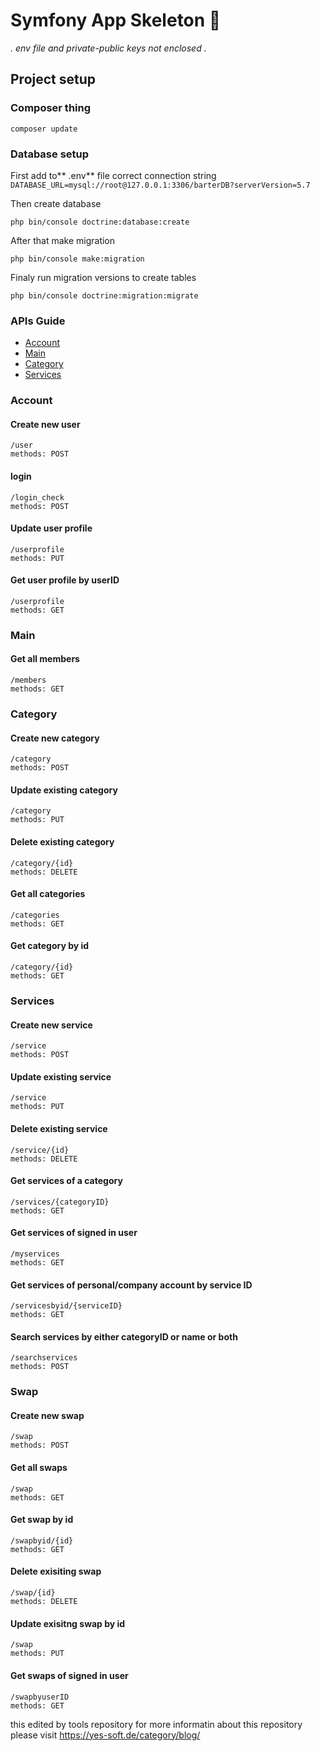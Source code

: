 # Symfony App Skeleton 🚧
*. env file and private-public keys not enclosed .*
## Project setup

### Composer thing
```
composer update
```
### Database setup
First add to** .env** file correct connection string
`DATABASE_URL=mysql://root@127.0.0.1:3306/barterDB?serverVersion=5.7`

Then create database
```
php bin/console doctrine:database:create
```

After that make migration
```
php bin/console make:migration
```

Finaly run migration versions to create tables
```
php bin/console doctrine:migration:migrate
```

### APIs Guide
* [Account](#account)
* [Main](#main)
* [Category](#category)
* [Services](#services)

### Account
#### Create new user
```
/user
methods: POST
```
#### login
```
/login_check
methods: POST
```
#### Update user profile
```
/userprofile
methods: PUT
```
#### Get user profile by userID
```
/userprofile
methods: GET
```

### Main
#### Get all members
```
/members
methods: GET
```

### Category
#### Create new category
```
/category
methods: POST
```
#### Update existing category
```
/category
methods: PUT
```
#### Delete existing category
```
/category/{id}
methods: DELETE
```
#### Get all categories
```
/categories
methods: GET
```
#### Get category by id
```
/category/{id}
methods: GET
```

### Services
#### Create new service
```
/service
methods: POST
```
#### Update existing service
```
/service
methods: PUT
```
#### Delete existing service
```
/service/{id}
methods: DELETE
```
#### Get services of a category
```
/services/{categoryID}
methods: GET
```
#### Get services of signed in user
```
/myservices
methods: GET
```
#### Get services of personal/company account by service ID
```
/servicesbyid/{serviceID}
methods: GET
```
#### Search services by either categoryID or name or both
```
/searchservices
methods: POST
```

### Swap
#### Create new swap
```
/swap
methods: POST
```
#### Get all swaps
```
/swap
methods: GET
```
#### Get swap by id
```
/swapbyid/{id}
methods: GET
```
#### Delete exisiting swap 
```
/swap/{id}
methods: DELETE
```
#### Update exisitng swap by id
```
/swap 
methods: PUT
```
#### Get swaps of signed in user
```
/swapbyuserID 
methods: GET
```

this edited by tools repository for more informatin about this repository please visit https://yes-soft.de/category/blog/
